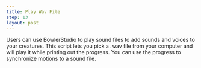 ```yaml
---
title: Play Wav File
step: 13
layout: post
---
```


Users can use BowlerStudio to play sound files to add sounds and voices to your creatures. This script lets you pick a .wav file from your computer and will play it while printing out the progress. You can use the progress to synchronize motions to a sound file. 

<script src="https://gist.github.com/madhephaestus/9655185a6b0f3a230158.js"></script>